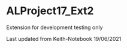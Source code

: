 # ALProject17_Ext2
Extension for development testing only

Last updated from Keith-Notebook 19/06/2021

